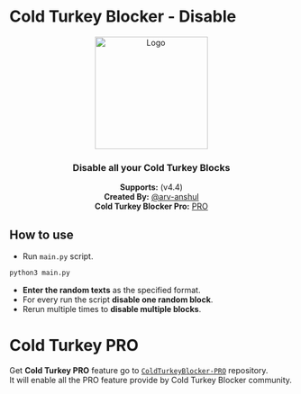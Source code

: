 # Cold Turkey Blocker - Disable

<p align="center">
  <img src="https://i.pinimg.com/originals/7f/df/fe/7fdffe1da47ebc87eef090c3a62ecf87.jpg" alt="Logo" width="200" />
</p>

<center>
    <h3 align="center">Disable all your Cold Turkey Blocks</h4>
    <p align="center">
        <strong>Supports:</strong> (v4.4)<br>
        <strong>Created By:</strong> <a href="https://github.com/arv-anshul"> @arv-anshul</a><br>
        <strong>Cold Turkey Blocker Pro:</strong> <a href="https://github.com/arv-anshul"> PRO</a><br>
    </p> 
</center>

## How to use

- Run `main.py` script.

```sh
python3 main.py
```

- **Enter the random texts** as the specified format.
- For every run the script **disable one random block**.
- Rerun multiple times to **disable multiple blocks**.

# Cold Turkey PRO

Get **Cold Turkey PRO** feature go to [`ColdTurkeyBlocker-PRO`](https://github.com/arv-anshul/ColdTurkeyBlocker-PRO) repository.  
It will enable all the PRO feature provide by Cold Turkey Blocker community.
